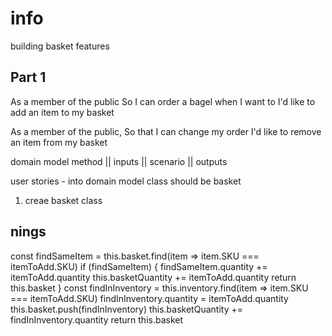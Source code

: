 # info 

building basket features

## Part 1
As a member of the public
So I can order a bagel when I want to
I'd like to add an item to my basket

As a member of the public,
So that I can change my order
I'd like to remove an item from my basket

domain model 
method          || inputs           || scenario         || outputs





user stories - into domain model 
class should be basket

1. creae basket class 

## nings 
const findSameItem = this.basket.find(item => item.SKU === itemToAdd.SKU)
            if (findSameItem) {
                findSameItem.quantity += itemToAdd.quantity
                this.basketQuantity += itemToAdd.quantity
                return this.basket
            }
            const findInInventory = this.inventory.find(item => item.SKU === itemToAdd.SKU)
            findInInventory.quantity = itemToAdd.quantity
            this.basket.push(findInInventory)
            this.basketQuantity += findInInventory.quantity
            return this.basket